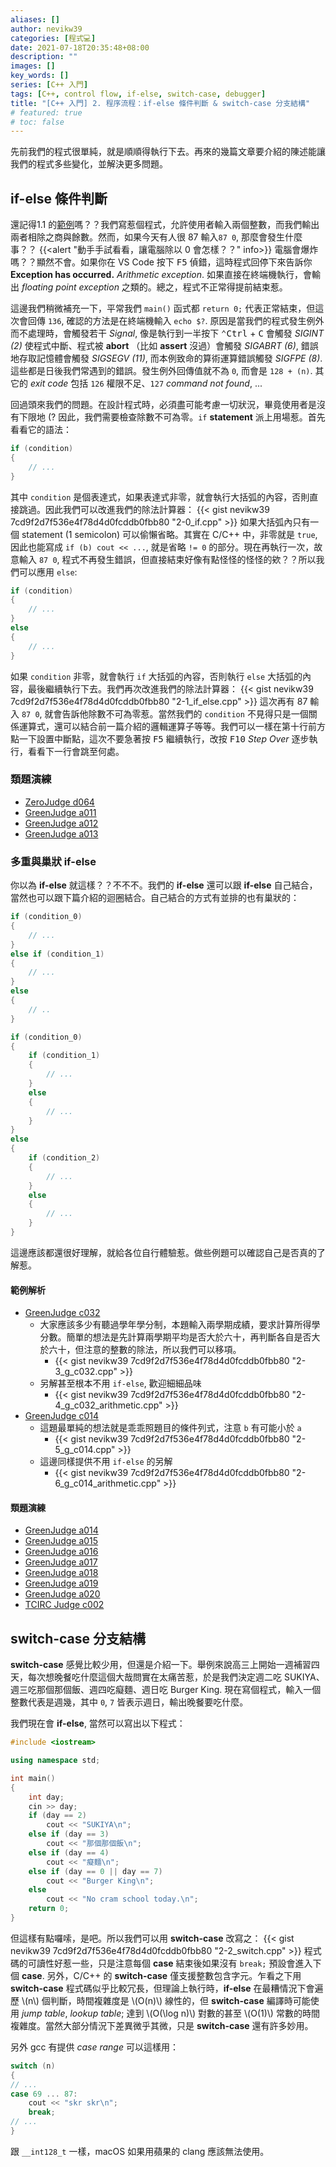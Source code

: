 ```yaml
---
aliases: []
author: nevikw39
categories: [程式💻]
date: 2021-07-18T20:35:48+08:00
description: ""
images: []
key_words: []
series: [C++ 入門]
tags: [C++, control flow, if-else, switch-case, debugger]
title: "[C++ 入門] 2. 程序流程：if-else 條件判斷 & switch-case 分支結構"
# featured: true
# toc: false
---
```


先前我們的程式很單純，就是順順得執行下去。再來的幾篇文章要介紹的陳述能讓我們的程式多些變化，並解決更多問題。

## if-else 條件判斷

還記得1.1 的[範例](https://gist.github.com/nevikw39/7cd9f2d7f536e4f78d4d0fcddb0fbb80#file-1-1-2_div_n_mod-cpp)嗎？？我們寫惹個程式，允許使用者輸入兩個整數，而我們輸出兩者相除之商與餘數。然而，如果今天有人很 87 輸入`87 0`, 那麼會發生什麼事？？
{{<alert "動手手試看看，讓電腦除以 0 會怎樣？？" info>}}
電腦會爆炸嗎？？顯然不會。如果你在 VS Code 按下 <kbd>F5</kbd> 偵錯，這時程式回停下來告訴你 **Exception has occurred.** _Arithmetic exception_. 如果直接在終端機執行，會輸出 _floating point exception_ 之類的。總之，程式不正常得提前結束惹。

這邊我們稍微補充一下，平常我們 `main()` 函式都 `return 0;` 代表正常結束，但這次會回傳 `136`, 確認的方法是在終端機輸入 `echo $?`. 原因是當我們的程式發生例外而不處理時，會觸發若干 _Signal_, 像是執行到一半按下 <kbd>⌃Ctrl</kbd> + <kbd>C</kbd> 會觸發 _SIGINT (2)_ 使程式中斷、程式被 **abort** （比如 **assert** 沒過）會觸發 _SIGABRT (6)_, 錯誤地存取記憶體會觸發 _SIGSEGV (11)_, 而本例致命的算術運算錯誤觸發 _SIGFPE (8)_. 這些都是日後我們常遇到的錯誤。發生例外回傳值就不為 `0`, 而會是 `128 + (n)`. 其它的 _exit code_ 包括 `126` 權限不足、`127` _command not found_, ...

回過頭來我們的問題。在設計程式時，必須盡可能考慮一切狀況，畢竟使用者是沒有下限地 (? 因此，我們需要檢查除數不可為零。`if` **statement** 派上用場惹。首先看看它的語法：
```cpp
if (condition)
{
    // ...
}
```
其中 `condition` 是個表達式，如果表達式非零，就會執行大括弧的內容，否則直接跳過。因此我們可以改進我們的除法計算器：
{{< gist nevikw39 7cd9f2d7f536e4f78d4d0fcddb0fbb80 "2-0_if.cpp" >}}
如果大括弧內只有一個 statement (1 semicolon) 可以偷懶省略。其實在 C/C++ 中，非零就是 `true`, 因此也能寫成 `if (b) cout << ...`, 就是省略 `!= 0` 的部分。現在再執行一次，故意輸入 `87 0`, 程式不再發生錯誤，但直接結束好像有點怪怪的怪怪的欸？？所以我們可以應用 `else`:
```cpp
if (condition)
{
    // ...
}
else
{
    // ...
}
```
如果 `condition` 非零，就會執行 `if` 大括弧的內容，否則執行 `else` 大括弧的內容，最後繼續執行下去。我們再次改進我們的除法計算器：
{{< gist nevikw39 7cd9f2d7f536e4f78d4d0fcddb0fbb80 "2-1_if_else.cpp" >}}
這次再有 87 輸入 `87 0`, 就會告訴他除數不可為零惹。當然我們的 `condition` 不見得只是一個關係運算式，還可以結合前一篇介紹的邏輯運算子等等。我們可以一樣在第十行前方點一下設置中斷點，這次不要急著按 <kbd>F5</kbd> 繼續執行，改按 <kbd>F10</kbd> _Step Over_ 逐步執行，看看下一行會跳至何處。

### 類題演練

- [ZeroJudge d064](https://zerojudge.tw/ShowProblem?problemid=d064)
- [GreenJudge a011](http://www.tcgs.tc.edu.tw:1218/ShowProblem?problemid=a011)
- [GreenJudge a012](http://www.tcgs.tc.edu.tw:1218/ShowProblem?problemid=a012)
- [GreenJudge a013](http://www.tcgs.tc.edu.tw:1218/ShowProblem?problemid=a013)

### 多重與巢狀 if-else

你以為 **if-else** 就這樣？？不不不。我們的 **if-else** 還可以跟 **if-else** 自己結合，當然也可以跟下篇介紹的迴圈結合。自己結合的方式有並排的也有巢狀的：
```cpp
if (condition_0)
{
    // ...
}
else if (condition_1)
{
    // ...
}
else
{
    // ..
}
```
```cpp
if (condition_0)
{
    if (condition_1)
    {
        // ...
    }
    else
    {
        // ...
    }
}
else
{
    if (condition_2)
    {
        // ...
    }
    else
    {
        // ...
    }
}
```
這邊應該都還很好理解，就給各位自行體驗惹。做些例題可以確認自己是否真的了解惹。

#### 範例解析

- [GreenJudge c032](http://www.tcgs.tc.edu.tw:1218/ShowProblem?problemid=c032)
    + 大家應該多少有聽過學年學分制，本題輸入兩學期成績，要求計算所得學分數。簡單的想法是先計算兩學期平均是否大於六十，再判斷各自是否大於六十，但注意的整數的除法，所以我們可以移項。
        * {{< gist nevikw39 7cd9f2d7f536e4f78d4d0fcddb0fbb80 "2-3_g_c032.cpp" >}}
    + 另解甚至根本不用 `if-else`, 歡迎細細品味
        * {{< gist nevikw39 7cd9f2d7f536e4f78d4d0fcddb0fbb80 "2-4_g_c032_arithmetic.cpp" >}}
- [GreenJudge c014](http://www.tcgs.tc.edu.tw:1218/ShowProblem?problemid=c014)
    + 這題最單純的想法就是乖乖照題目的條件列式，注意 `b` 有可能小於 `a`
        * {{< gist nevikw39 7cd9f2d7f536e4f78d4d0fcddb0fbb80 "2-5_g_c014.cpp" >}}
    + 這邊同樣提供不用 `if-else` 的另解
        * {{< gist nevikw39 7cd9f2d7f536e4f78d4d0fcddb0fbb80 "2-6_g_c014_arithmetic.cpp" >}}


#### 類題演練

- [GreenJudge a014](http://www.tcgs.tc.edu.tw:1218/ShowProblem?problemid=a014)
- [GreenJudge a015](http://www.tcgs.tc.edu.tw:1218/ShowProblem?problemid=a015)
- [GreenJudge a016](http://www.tcgs.tc.edu.tw:1218/ShowProblem?problemid=a016)
- [GreenJudge a017](http://www.tcgs.tc.edu.tw:1218/ShowProblem?problemid=a017)
- [GreenJudge a018](http://www.tcgs.tc.edu.tw:1218/ShowProblem?problemid=a018)
- [GreenJudge a019](http://www.tcgs.tc.edu.tw:1218/ShowProblem?problemid=a019)
- [GreenJudge a020](http://www.tcgs.tc.edu.tw:1218/ShowProblem?problemid=a020)
- [TCIRC Judge c002](https://judge.tcirc.tw/ShowProblem?problemid=c002)

## switch-case 分支結構

**switch-case** 感覺比較少用，但還是介紹一下。舉例來說高三上開始一週補習四天，每次想晚餐吃什麼這個大哉問實在太痛苦惹，於是我們決定週二吃 SUKIYA、週三吃那個那個飯、週四吃癡麵、週日吃 Burger King. 現在寫個程式，輸入一個整數代表是週幾，其中 `0`, `7` 皆表示週日，輸出晚餐要吃什麼。

我們現在會 **if-else**, 當然可以寫出以下程式：
```cpp
#include <iostream>

using namespace std;

int main()
{
    int day;
    cin >> day;
    if (day == 2)
        cout << "SUKIYA\n";
    else if (day == 3)
        cout << "那個那個飯\n";
    else if (day == 4)
        cout << "癡麵\n";
    else if (day == 0 || day == 7)
        cout << "Burger King\n";
    else
        cout << "No cram school today.\n";
    return 0;
}
```
但這樣有點囉嗦，是吧。所以我們可以用 **switch-case** 改寫之：
{{< gist nevikw39 7cd9f2d7f536e4f78d4d0fcddb0fbb80 "2-2_switch.cpp" >}}
程式碼的可讀性好惹一些，只是注意每個 **case** 結束後如果沒有 `break;` 預設會進入下個 **case**. 另外，C/C++ 的 **switch-case** 僅支援整數包含字元。乍看之下用 **switch-case** 程式碼似乎比較冗長，但理論上執行時，**if-else** 在最糟情況下會遍歷 \\(n\\) 個判斷，時間複雜度是 \\(O(n)\\) 線性的，但 **switch-case** 編譯時可能使用 _jump table_, _lookup table_; 達到 \\(O(\log n)\\) 對數的甚至 \\(O(1)\\) 常數的時間複雜度。當然大部分情況下差異微乎其微，只是 **switch-case** 還有許多妙用。

另外 gcc 有提供 _case range_ 可以這樣用：
```cpp
switch (n)
{
// ...
case 69 ... 87:
    cout << "skr skr\n";
    break;
// ...
}
```
跟 `__int128_t` 一樣，macOS 如果用蘋果的 clang 應該無法使用。
